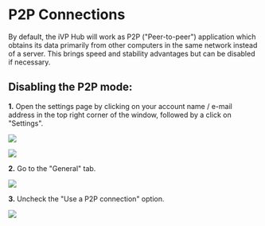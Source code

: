 # P2P Connections

By default, the iVP Hub will work as P2P ("Peer-to-peer") application which obtains its data primarily from other computers in the same network instead of a server. This brings speed and stability advantages but can be disabled if necessary.

## Disabling the P2P mode:

**1.** Open the settings page by clicking on your account name / e-mail address in the top right corner of the window, followed by a click on "Settings".

![](../../../.gitbook/assets/launcher_mail.jpg)

![](../../../.gitbook/assets/launcher_settings.jpg)

**2.** Go to the "General" tab.

![](../../../.gitbook/assets/iVP\_launcher\_settings\_general\_tab.jpg)

**3.** Uncheck the "Use a P2P connection" option.

![](../../../.gitbook/assets/iVP\_launcher\_settings\_general\_use\_p2p.jpg)
